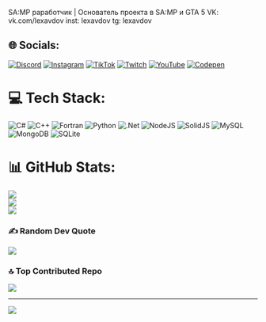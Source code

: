 SA:MP раработчик | Основатель проекта в SA:MP и GTA 5
VK: vk.com/lexavdov
inst: lexavdov
tg: lexavdov

## 🌐 Socials:
[![Discord](https://img.shields.io/badge/Discord-%237289DA.svg?logo=discord&logoColor=white)](https://discord.gg/lexavdov) [![Instagram](https://img.shields.io/badge/Instagram-%23E4405F.svg?logo=Instagram&logoColor=white)](https://instagram.com/lexavdov) [![TikTok](https://img.shields.io/badge/TikTok-%23000000.svg?logo=TikTok&logoColor=white)](https://tiktok.com/@lexavdov) [![Twitch](https://img.shields.io/badge/Twitch-%239146FF.svg?logo=Twitch&logoColor=white)](https://twitch.tv/lexavdov) [![YouTube](https://img.shields.io/badge/YouTube-%23FF0000.svg?logo=YouTube&logoColor=white)](https://youtube.com/@lexavdov) [![Codepen](https://img.shields.io/badge/Codepen-000000?logo=codepen&logoColor=white)](https://codepen.io/lexavdov) 

# 💻 Tech Stack:
![C#](https://img.shields.io/badge/c%23-%23239120.svg?style=for-the-badge&logo=csharp&logoColor=white) ![C++](https://img.shields.io/badge/c++-%2300599C.svg?style=for-the-badge&logo=c%2B%2B&logoColor=white) ![Fortran](https://img.shields.io/badge/Fortran-%23734F96.svg?style=for-the-badge&logo=fortran&logoColor=white) ![Python](https://img.shields.io/badge/python-3670A0?style=for-the-badge&logo=python&logoColor=ffdd54) ![.Net](https://img.shields.io/badge/.NET-5C2D91?style=for-the-badge&logo=.net&logoColor=white) ![NodeJS](https://img.shields.io/badge/node.js-6DA55F?style=for-the-badge&logo=node.js&logoColor=white) ![SolidJS](https://img.shields.io/badge/SolidJS-2c4f7c?style=for-the-badge&logo=solid&logoColor=c8c9cb) ![MySQL](https://img.shields.io/badge/mysql-4479A1.svg?style=for-the-badge&logo=mysql&logoColor=white) ![MongoDB](https://img.shields.io/badge/MongoDB-%234ea94b.svg?style=for-the-badge&logo=mongodb&logoColor=white) ![SQLite](https://img.shields.io/badge/sqlite-%2307405e.svg?style=for-the-badge&logo=sqlite&logoColor=white)
# 📊 GitHub Stats:
![](https://github-readme-stats.vercel.app/api?username=lexavdov&theme=dark&hide_border=false&include_all_commits=true&count_private=true)<br/>
![](https://nirzak-streak-stats.vercel.app/?user=lexavdov&theme=dark&hide_border=false)<br/>
![](https://github-readme-stats.vercel.app/api/top-langs/?username=lexavdov&theme=dark&hide_border=false&include_all_commits=true&count_private=true&layout=compact)

### ✍️ Random Dev Quote
![](https://quotes-github-readme.vercel.app/api?type=horizontal&theme=radical)

### 🔝 Top Contributed Repo
![](https://github-contributor-stats.vercel.app/api?username=lexavdov&limit=5&theme=cobalt&combine_all_yearly_contributions=true)

---
[![](https://visitcount.itsvg.in/api?id=lexavdov&icon=2&color=4)](https://visitcount.itsvg.in)

<!-- Proudly created with GPRM ( https://gprm.itsvg.in ) -->
